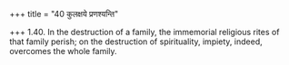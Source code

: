 +++
title = "40 कुलक्षये प्रणश्यन्ति"

+++
1.40. In the destruction of a family, the immemorial religious rites of
that family perish; on the destruction of spirituality, impiety, indeed,
overcomes the whole family.
